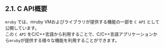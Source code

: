 ## 2.1. C API概要

`mruby` では、mruby VMおよびライブラリが提供する機能の一部を `C API` として公開しています。  
この `C API` をC/C++言語から利用することで、C/C++言語アプリケーションから`mruby`が提供する様々な機能を利用することができます。
